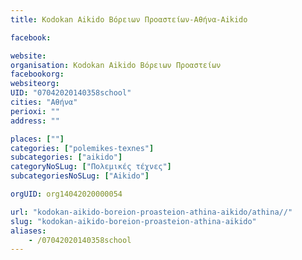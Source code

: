 ```yaml
---
title: Kodokan Aikido Βόρειων Προαστείων-Αθήνα-Aikido

facebook:

website:
organisation: Kodokan Aikido Βόρειων Προαστείων
facebookorg:
websiteorg:
UID: "07042020140358school"
cities: "Αθήνα"
perioxi: ""
address: ""

places: [""]
categories: ["polemikes-texnes"]
subcategories: ["aikido"]
categoryNoSLug: ["Πολεμικές τέχνες"]
subcategoriesNoSLug: ["Aikido"]

orgUID: org14042020000054

url: "kodokan-aikido-boreion-proasteion-athina-aikido/athina//"
slug: "kodokan-aikido-boreion-proasteion-athina-aikido"
aliases:
    - /07042020140358school
---
```





